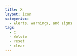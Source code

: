 ```yaml
---
title: X
layout: icon
categories:
  - Alerts, warnings, and signs
tags:
  - x
  - delete
  - reset
  - clear
---
```

